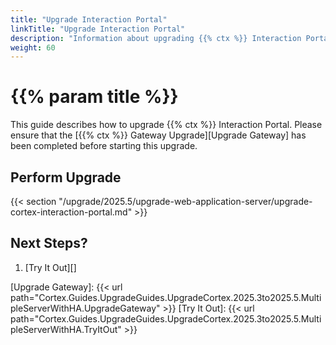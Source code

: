 ```yaml
---
title: "Upgrade Interaction Portal"
linkTitle: "Upgrade Interaction Portal"
description: "Information about upgrading {{% ctx %}} Interaction Portal."
weight: 60
---
```


# {{% param title %}}

This guide describes how to upgrade {{% ctx %}} Interaction Portal. Please ensure that the [{{% ctx %}} Gateway Upgrade][Upgrade Gateway] has been completed before starting this upgrade.

## Perform Upgrade

{{< section "/upgrade/2025.5/upgrade-web-application-server/upgrade-cortex-interaction-portal.md" >}}

## Next Steps?

1. [Try It Out][]

[Upgrade Gateway]: {{< url path="Cortex.Guides.UpgradeGuides.UpgradeCortex.2025.3to2025.5.MultipleServerWithHA.UpgradeGateway" >}}
[Try It Out]: {{< url path="Cortex.Guides.UpgradeGuides.UpgradeCortex.2025.3to2025.5.MultipleServerWithHA.TryItOut" >}}
